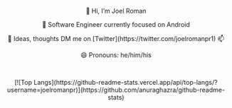 
<p align="center">🧐 Hi, I’m Joel Roman</p>
<p align="center">🤖 Software Engineer currently focused on Android</p>  
<p align="center">🤔 Ideas, thoughts DM me on [Twitter](https://twitter.com/joelromanpr1) 📫 </p> 
<p align="center">😄 Pronouns: he/him/his</p></br>  
<p align="center">[![Top Langs](https://github-readme-stats.vercel.app/api/top-langs/?username=joelromanpr)](https://github.com/anuraghazra/github-readme-stats)</p>

